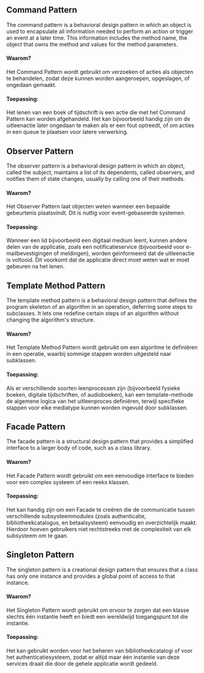 ## Command Pattern
The command pattern is a behavioral design pattern in which an object is used to encapsulate all information needed to perform an action or trigger an event at a later time. 
This information includes the method name, the object that owns the method and values for the method parameters.

#### Waarom? 
Het Command Pattern wordt gebruikt om verzoeken of acties als objecten te behandelen, zodat deze kunnen worden aangeroepen, opgeslagen, of ongedaan gemaakt.

#### Toepassing:
Het lenen van een boek of tijdschrift is een actie die met het Command Pattern kan worden afgehandeld. 
Het kan bijvoorbeeld handig zijn om de uitleenactie later ongedaan te maken als er een fout optreedt, of om acties in een queue te plaatsen voor latere verwerking.



## Observer Pattern
The observer pattern is a behavioral design pattern in which an object, called the subject, maintains a list of its dependents, called observers, and notifies them of state changes, usually by calling one of their methods.

#### Waarom?
Het Observer Pattern laat objecten weten wanneer een bepaalde gebeurtenis plaatsvindt. Dit is nuttig voor event-gebaseerde systemen.

#### Toepassing:
Wanneer een lid bijvoorbeeld een digitaal medium leent, kunnen andere delen van de applicatie, zoals een notificatieservice (bijvoorbeeld voor e-mailbevestigingen of meldingen), worden geïnformeerd dat de uitleenactie is voltooid. 
Dit voorkomt dat de applicatie direct moet weten wat er moet gebeuren na het lenen.



## Template Method Pattern
The template method pattern is a behavioral design pattern that defines the program skeleton of an algorithm in an operation, deferring some steps to subclasses. 
It lets one redefine certain steps of an algorithm without changing the algorithm's structure.

#### Waarom?
Het Template Method Pattern wordt gebruikt om een algoritme te definiëren in een operatie, waarbij sommige stappen worden uitgesteld naar subklassen.

#### Toepassing:
Als er verschillende soorten leenprocessen zijn (bijvoorbeeld fysieke boeken, digitale tijdschriften, of audioboeken), kan een template-methode de algemene logica van het uitleenproces definiëren, terwijl specifieke stappen voor elke mediatype kunnen worden ingevuld door subklassen.


## Facade Pattern
The facade pattern is a structural design pattern that provides a simplified interface to a larger body of code, such as a class library.

#### Waarom?
Het Facade Pattern wordt gebruikt om een eenvoudige interface te bieden voor een complex systeem of een reeks klassen.

#### Toepassing:
Het kan handig zijn om een Facade te creëren die de communicatie tussen verschillende subsysteemmodules (zoals authenticatie, bibliotheekcatalogus, en betaalsysteem) eenvoudig en overzichtelijk maakt. 
Hierdoor hoeven gebruikers niet rechtstreeks met de complexiteit van elk subsysteem om te gaan.


## Singleton Pattern
The singleton pattern is a creational design pattern that ensures that a class has only one instance and provides a global point of access to that instance.

#### Waarom?
Het Singleton Pattern wordt gebruikt om ervoor te zorgen dat een klasse slechts één instantie heeft en biedt een wereldwijd toegangspunt tot die instantie.

#### Toepassing:
Het kan gebruikt worden voor het beheren van bibliotheekcatalogi of voor het authenticatiesysteem, zodat er altijd maar één instantie van deze services draait die door de gehele applicatie wordt gedeeld.